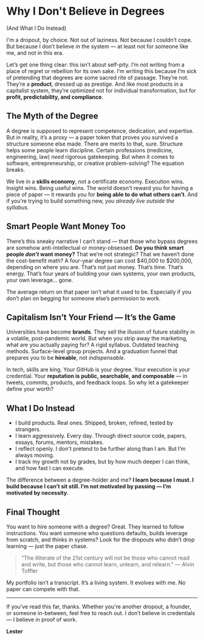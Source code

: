 # Why I Don't Believe in Degrees

(And What I Do Instead)

I'm a dropout, by choice. Not out of laziness. Not because I couldn’t cope. But because I don’t believe in the system — at least not for someone like me, and not in this era.

Let’s get one thing clear: this isn’t about self-pity. I’m not writing from a place of regret or rebellion for its own sake. I’m writing this because I’m sick of pretending that degrees are some sacred rite of passage. They’re not. They’re a **product**, dressed up as prestige. And like most products in a capitalist system, they’re optimized not for individual transformation, but for **profit, predictability, and compliance**.

## The Myth of the Degree

A degree is supposed to represent competence, dedication, and expertise. But in reality, it’s a proxy — a paper token that proves you survived a structure someone else made. There are merits to that, sure. Structure helps some people learn discipline. Certain professions (medicine, engineering, law) _need_ rigorous gatekeeping. But when it comes to software, entrepreneurship, or creative problem-solving? The equation breaks.

We live in a **skills economy**, not a certificate economy. Execution wins. Insight wins. Being useful wins. The world doesn't reward you for having a piece of paper — it rewards you for **being able to do what others can’t**. And if you’re trying to build something new, _you already live outside the syllabus_.

## Smart People Want Money Too

There’s this sneaky narrative I can’t stand — that those who bypass degrees are somehow anti-intellectual or money-obsessed. **Do you think smart people _don’t_ want money?** That we’re not strategic? That we haven’t done the cost-benefit math? A four-year degree can cost \$40,000 to \$200,000, depending on where you are. That’s not just money. That’s time. That’s energy. That’s four years of building your own systems, your own products, your own leverage... gone.

The average return on that paper isn’t what it used to be. Especially if you don’t plan on begging for someone else’s permission to work.

## Capitalism Isn’t Your Friend — It’s the Game

Universities have become **brands**. They sell the illusion of future stability in a volatile, post-pandemic world. But when you strip away the marketing, what are you actually paying for? A rigid syllabus. Outdated teaching methods. Surface-level group projects. And a graduation funnel that prepares you to be **hireable**, not _indispensable_.

In tech, skills are king. Your GitHub is your degree. Your execution is your credential. Your **reputation is public, searchable, and composable** — in tweets, commits, products, and feedback loops. So why let a gatekeeper define your worth?

## What I Do Instead

- I build products. Real ones. Shipped, broken, refined, tested by strangers.
- I learn aggressively. Every day. Through direct source code, papers, essays, forums, mentors, mistakes.
- I reflect openly. I don't pretend to be further along than I am. But I’m always moving.
- I track my growth not by grades, but by how much deeper I can think, and how fast I can execute.

The difference between a degree-holder and me? **I learn because I must. I build because I can’t sit still. I’m not motivated by passing — I’m motivated by necessity.**

## Final Thought

You want to hire someone with a degree? Great. They learned to follow instructions. You want someone who questions defaults, builds leverage from scratch, and thinks in systems? Look for the dropouts who didn’t drop learning — just the paper chase.

> "The illiterate of the 21st century will not be those who cannot read and write, but those who cannot learn, unlearn, and relearn." — Alvin Toffler

My portfolio isn’t a transcript. It’s a living system. It evolves with me. No paper can compete with that.

---

If you’ve read this far, thanks. Whether you're another dropout, a founder, or someone in-between, feel free to reach out. I don’t believe in credentials — I believe in proof of work.

**Lester**
